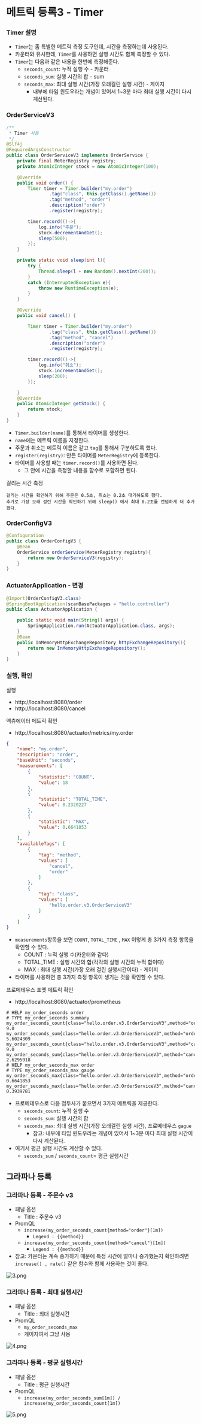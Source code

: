 # 메트릭 등록3 - Timer

### Timer 설명 

- ``Timer``는 좀 특별한 메트릭 측정 도구인데, 시간을 측정하는데 사용된다.
- 카운터와 유사한데, ``Timer``를 사용하면 실행 시간도 함께 측정할 수 있다.
- ``Timer``는 다음과 같은 내용을 한번에 측정해준다.
  - ``seconds_count``: 누적 실행 수 - 카운터
  - ``seconds_sum``: 실행 시간의 합 - sum
  - ``seconds_max``: 최대 실행 시간(가장 오래걸린 실행 시간) - 게이지
    - 내부에 타임 윈도우라는 개념이 있어서 1~3분 마다 최대 실행 시간이 다시 계산된다.

### OrderServiceV3

```java
/**
 * Timer 사용
 */
@Slf4j
@RequiredArgsConstructor
public class OrderServiceV3 implements OrderService {
    private final MeterRegistry registry;
    private AtomicInteger stock = new AtomicInteger(100);

    @Override
    public void order() {
        Timer timer = Timer.builder("my.order")
                .tag("class", this.getClass().getName())
                .tag("method", "order")
                .description("order")
                .register(registry);

        timer.record(()->{
            log.info("주문");
            stock.decrementAndGet();
            sleep(500);
        });
    }

    private static void sleep(int l){
        try {
            Thread.sleep(l + new Random().nextInt(200));
        }
        catch (InterruptedException e){
            throw new RuntimeException(e);
        }
    }

    @Override
    public void cancel() {

        Timer timer = Timer.builder("my.order")
                .tag("class", this.getClass().getName())
                .tag("method", "cancel")
                .description("order")
                .register(registry);

        timer.record(()->{
            log.info("취소");
            stock.incrementAndGet();
            sleep(200);
        });

    }
    @Override
    public AtomicInteger getStock() {
        return stock;
    }
}
```
- ``Timer.builder(name)``를 통해서 타이머를 생성한다.
- ``name``에는 메트릭 이름을 지정한다.
- 주문과 취소는 메트릭 이름은 같고 ``tag``를 통해서 구분하도록 했다.
- ``register(registry)``: 만든 타이머를 ``MeterRegistry``에 등록한다.
- 타이머를 사용할 때는 ``timer.record()``를 사용하면 된다.
  - 그 안에 시간을 측정할 내용을 함수로 포함하면 된다.

걸리는 시간 측정 
```text
걸리는 시간을 확인하기 위해 주문은 0.5초, 취소는 0.2초 대기하도록 했다.
추가로 가장 오래 걸린 시간을 확인하기 위해 sleep() 에서 최대 0.2초를 랜덤하게 더 추가했다.
```

### OrderConfigV3

```java
@Configuration
public class OrderConfigV3 {
    @Bean
    OrderService orderService(MeterRegistry registry){
        return new OrderServiceV3(registry);
    }
}
```

### ActuatorApplication - 변경

```java
@Import(OrderConfigV3.class)
@SpringBootApplication(scanBasePackages = "hello.controller")
public class ActuatorApplication {

    public static void main(String[] args) {
        SpringApplication.run(ActuatorApplication.class, args);
    }
    @Bean
    public InMemoryHttpExchangeRepository httpExchangeRepository(){
        return new InMemoryHttpExchangeRepository();
    }
}
```

### 실행, 확인 

실행
- http://localhost:8080/order
- http://localhost:8080/cancel

액츄에이터 메트릭 확인
- http://localhost:8080/actuator/metrics/my.order

```json
{
    "name": "my.order",
    "description": "order",
    "baseUnit": "seconds",
    "measurements": [
        {
            "statistic": "COUNT",
            "value": 18
        },
        {
            "statistic": "TOTAL_TIME",
            "value": 8.2320227
        },
        {
            "statistic": "MAX",
            "value": 0.6641853
        }
    ],
    "availableTags": [
        {
            "tag": "method",
            "values": [
                "cancel",
                "order"
            ]
        },
        {
            "tag": "class",
            "values": [
                "hello.order.v3.OrderServiceV3"
            ]
        }
    ]
}
```
- ``measurements``항목을 보면 ``COUNT``, ``TOTAL_TIME`` , ``MAX`` 이렇게 총 3가지 측정 항목을 확인할 수 있다.
  - COUNT : 누적 실행 수(카운터와 같다)
  - TOTAL_TIME : 실행 시간의 합(각각의 실행 시간의 누적 합이다)
  - MAX : 최대 실행 시간(가장 오래 걸린 실행시간이다) - 게이지
- 타이머를 사용하면 총 3가지 측정 항목이 생기는 것을 확인할 수 있다.


프로메테우스 포멧 메트릭 확인
- http://localhost:8080/actuator/prometheus
```text
# HELP my_order_seconds order
# TYPE my_order_seconds summary
my_order_seconds_count{class="hello.order.v3.OrderServiceV3",method="order",} 9.0
my_order_seconds_sum{class="hello.order.v3.OrderServiceV3",method="order",} 5.6024309
my_order_seconds_count{class="hello.order.v3.OrderServiceV3",method="cancel",} 9.0
my_order_seconds_sum{class="hello.order.v3.OrderServiceV3",method="cancel",} 2.6295918
# HELP my_order_seconds_max order
# TYPE my_order_seconds_max gauge
my_order_seconds_max{class="hello.order.v3.OrderServiceV3",method="order",} 0.6641853
my_order_seconds_max{class="hello.order.v3.OrderServiceV3",method="cancel",} 0.3939781
```
- 프로메테우스로 다음 접두사가 붙으면서 3가지 메트릭을 제공한다.
  - ``seconds_count``: 누적 실행 수
  - ``seconds_sum``: 실행 시간의 합
  - ``seconds_max``: 최대 실행 시간(가장 오래걸린 실행 시간), 프로메테우스 ``gague``
    - 참고: 내부에 타임 윈도우라는 개념이 있어서 1~3분 마다 최대 실행 시간이 다시 계산된다.
- 여기서 평균 실행 시간도 계산할 수 있다.
  - ``seconds_sum`` / ``seconds_count``= 평균 실행시간

## 그라파나 등록 

### 그라파나 등록 - 주문수 v3

- 패널 옵션
  - Title : 주문수 v3
- PromQL
  - ``increase(my_order_seconds_count{method="order"}[1m])``
    - ``Legend : {{method}}``
  - ``increase(my_order_seconds_count{method="cancel"}[1m])``
    - ``Legend : {{method}}``
- 참고: 카운터는 계속 증가하기 때문에 특정 시간에 얼마나 증가했는지 확인하려면 ``increase() , rate()``
  같은 함수와 함께 사용하는 것이 좋다.

![3.png](Image%2F3.png)

### 그라파나 등록 - 최대 실행시간

- 패널 옵션
  - Title : 최대 실행시간
- PromQL
  - ``my_order_seconds_max``
  - 게이지여서 그냥 사용 

![4.png](Image%2F4.png)

### 그라파나 등록 - 평균 실행시간

- 패널 옵션
  - Title : 평균 실행시간
- PromQL
  - ``increase(my_order_seconds_sum[1m]) / increase(my_order_seconds_count[1m])``

![5.png](Image%2F5.png)